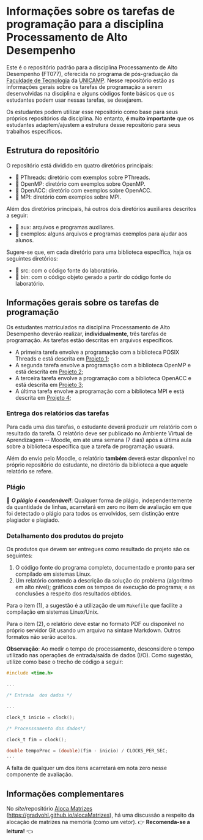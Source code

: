 # Informações sobre os tarefas de programação para a disciplina Processamento de Alto Desempenho 
Este é o repositório padrão para a disciplina Processamento de Alto Desempenho (FT077), oferecida no programa de pós-graduação da [Faculdade de Tecnologia](http://www.ft.unicamp.br) da [UNICAMP](http://www.unicamp.br). Nesse repositório estão as informações gerais sobre os tarefas de programação a serem desenvolvidas na disciplina e alguns códigos fonte básicos que os estudantes podem usar nessas tarefas, se desejarem.

Os estudantes podem utilizar esse repositório como base para seus próprios repositórios da disciplina. No entanto, **é muito importante** que os estudantes adaptem/ajustem a estrutura desse repositório para seus trabalhos específicos.

## Estrutura do repositório
O repositório está dividido em quatro diretórios principais:
- :file_folder: PThreads: diretório com exemplos sobre PThreads.
- :file_folder: OpenMP: diretório com exemplos sobre OpenMP.
- :file_folder: OpenACC: diretório com exemplos sobre OpenACC.
- :file_folder: MPI: diretório com exemplos sobre MPI.

Além dos diretórios principais, há outros dois diretórios auxiliares descritos a seguir:
- :file_folder: aux: arquivos e programas auxiliares.
- :file_folder: exemplos: alguns arquivos e programas exemplos para ajudar aos alunos.

Sugere-se que, em cada diretório para uma biblioteca específica, haja os seguintes diretórios:
- :file_folder: src: com o código fonte do laboratório.
- :file_folder: bin: com o código objeto gerado a partir do código fonte do laboratório.

## Informações gerais sobre os tarefas de programação
Os estudantes matriculados na disciplina Processamento de Alto Desempenho deverão realizar, **individualmente**, três tarefas de programação. As tarefas estão descritas em arquivos específicos.

* A primeira tarefa envolve a programação com a biblioteca POSIX Threads e está descrita em [Projeto 1](Projeto1.md);
* A segunda tarefa envolve a programação com a biblioteca OpenMP e está descrita em [Projeto 2](Projeto2.md);
* A terceira tarefa envolve a programação com a biblioteca OpenACC e está descrita em [Projeto 3](Projeto3.md); 
* A última tarefa envolve a programação com a biblioteca MPI e está descrita em [Projeto 4](Projeto4.md); 

### Entrega dos relatórios das tarefas 
Para cada uma das tarefas, o estudante deverá produzir um relatório com o resultado da tarefa. O relatório deve ser publicado no Ambiente Virtual de Aprendizagem -- Moodle, em até uma semana (7 dias) após a última aula sobre a biblioteca específica que a tarefa de programação usuará.

Além do envio pelo Moodle, o relatório **também** deverá estar disponível no próprio repositório do estudante, no diretório da biblioteca a que aquele relatório se refere.

### Plágio
:no_entry_sign: _**O plágio é condenável!**_: Qualquer forma de plágio, independentemente da quantidade de linhas, acarretará em zero no item de avaliação em que foi detectado o plágio para todos os envolvidos, sem distinção entre plagiador e plagiado.

### Detalhamento dos produtos do projeto
Os produtos que devem ser entregues como resultado do projeto são os seguintes:
1. O código fonte do programa completo, documentado e pronto para ser compilado em sistemas Linux.
2. Um relatório contendo a descrição da solução do problema (algoritmo em alto nível); gráficos com os tempos de execução do programa; e as conclusões a respeito dos resultados obtidos.

Para o item (1), a sugestão é a utilização de um `Makefile` que facilite a compilação em sistemas Linux/Unix. 

Para o item (2), o relatório deve estar no formato PDF ou disponível no próprio servidor Git usando um arquivo na sintaxe Markdown. Outros formatos não serão aceitos.

**Observação**: Ao medir o tempo de processamento, desconsidere o tempo utilizado nas operações de entrada/saída de dados (I/O). Como sugestão, utilize como base o trecho de código a seguir:
```c
#include <time.h>

...

/* Entrada  dos dados */

...

clock_t inicio = clock();

/* Processsamento dos dados*/

clock_t fim = clock();

double tempoProc = (double)(fim - inicio) / CLOCKS_PER_SEC;
...
```

A falta de qualquer um dos itens acarretará em nota zero nesse componente de avaliação.

## Informações complementares
No _site_/repositório [Aloca Matrizes](https://gradvohl.github.io/alocaMatrizes) (https://gradvohl.github.io/alocaMatrizes), há uma discussão a respeito da alocação de matrizes na memória (como um vetor). :point_right: **Recomenda-se a leitura!** :point_left:

